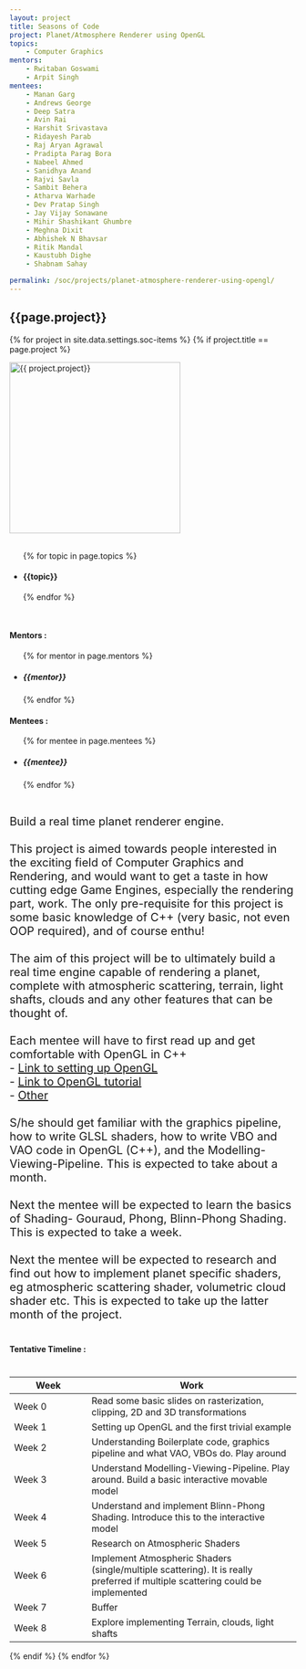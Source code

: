```yaml
---
layout: project
title: Seasons of Code
project: Planet/Atmosphere Renderer using OpenGL
topics:
    - Computer Graphics
mentors:
    - Rwitaban Goswami  
    - Arpit Singh  
mentees:
    - Manan Garg
    - Andrews George
    - Deep Satra
    - Avin Rai
    - Harshit Srivastava
    - Ridayesh Parab
    - Raj Aryan Agrawal
    - Pradipta Parag Bora
    - Nabeel Ahmed
    - Sanidhya Anand
    - Rajvi Savla
    - Sambit Behera
    - Atharva Warhade
    - Dev Pratap Singh
    - Jay Vijay Sonawane
    - Mihir Shashikant Ghumbre
    - Meghna Dixit
    - Abhishek N Bhavsar
    - Ritik Mandal
    - Kaustubh Dighe
    - Shabnam Sahay

permalink: /soc/projects/planet-atmosphere-renderer-using-opengl/
---
```


<h2 class="display1 m-3 p-3 text-center">{{page.project}}</h2>

{% for project in site.data.settings.soc-items %}
{% if project.title == page.project %}
<div>
    <img src="{{ site.baseurl }}/{{ project.image }}"  width = "300" height="300" alt="{{ project.project}}" class="border rounded img-soc">
</div>
<div>
    <br>
    <ul>
        {% for topic in page.topics %}
        <li><h4 class="text-primary text-center">{{topic}}</h4></li>
        {% endfor %}
    </ul>
    <br>
    <h4 class="display3  ">Mentors :</h4> 
    <ul>
        {% for mentor in page.mentors %}
        <li><h5 class=" ">{{mentor}}</h5></li>
        {% endfor %}
    </ul>
    <h4 class="display3  ">Mentees :</h4> 
    <ul>
        {% for mentee in page.mentees %}
        <li><h5 class="">{{mentee}}</h5></li>
        {% endfor %}
    </ul>
</div>
<div>
    <p class="display3" style = "font-size:20px;" >
        <br>
        Build a real time planet renderer engine.
        <br><br>
        This project is aimed towards people interested in the exciting field of Computer Graphics and Rendering, and would want to get a taste in how cutting edge Game Engines, especially the rendering part, work. The only pre-requisite for this project is some basic knowledge of C++ (very basic, not even OOP required), and of course enthu!
        <br><br>
        The aim of this project will be to ultimately build a real time engine capable of rendering a planet, complete with atmospheric scattering, terrain, light shafts, clouds and any other features that can be thought of.
        <br><br>
        Each mentee will have to first read up and get comfortable with OpenGL in C++
        <br>
        - <a href="https://github.com/paragchaudhuri/cs475-tutorials/tree/master/Tutorial_00">Link to setting up OpenGL</a>
        <br>
        - <a href="https://learnopengl.com/"> Link to OpenGL tutorial</a>
        <br>
        - <a href="https://www.cse.iitb.ac.in/~paragc/teaching/2019/cs475/">Other</a>
        <br><br>
        S/he should get familiar with the graphics pipeline, how to write GLSL shaders, how to write VBO and VAO code in OpenGL (C++), and the Modelling-Viewing-Pipeline. This is expected to take about a month.
        <br><br>
        Next the mentee will be expected to learn the basics of Shading- Gouraud, Phong, Blinn-Phong Shading. This is expected to take a week.
        <br><br>
        Next the mentee will be expected to research and find out how to implement planet specific shaders, eg atmospheric scattering shader, volumetric cloud shader etc. This is expected to take up the latter month of the project.
    </p>
</div>
<div>
    <h4 class="display3" style="margin:40px 0px 40px 0px;">Tentative Timeline :</h4>
    <table class="table table-striped">
    <thead>
        <tr>
        <th>Week</th>
        <th>Work</th>
        </tr>
    </thead>
    <tbody>
        <tr>
        <td style='width: 120px'>Week 0</td>
      <td>Read some basic slides on rasterization, clipping, 2D and 3D transformations</td>
    </tr>
    <tr>
      <td>Week 1</td>
      <td>Setting up OpenGL and the first trivial example</td>
    </tr>
    <tr>
      <td>Week 2</td>
      <td>Understanding Boilerplate code, graphics pipeline and what VAO, VBOs do. Play around</td>
    </tr>
    <tr>
      <td>Week 3</td>
      <td>Understand Modelling-Viewing-Pipeline. Play around. Build a basic interactive movable model</td>
    </tr>
    <tr>
      <td>Week 4</td>
      <td>Understand and implement Blinn-Phong Shading. Introduce this to the interactive model</td>
    </tr>
    <tr>
      <td>Week 5</td>
      <td>Research on Atmospheric Shaders</td>
    </tr>
    <tr>
      <td>Week 6</td>
      <td>Implement Atmospheric Shaders (single/multiple scattering). It is really preferred if multiple scattering could be implemented</td>
    </tr>
    <tr>
      <td>Week 7</td>
      <td>Buffer</td>
    </tr>
    <tr>
      <td>Week 8</td>
      <td>Explore implementing Terrain, clouds, light shafts</td>
    </tr>
    </tbody>
    </table>
</div>
{% endif %}
{% endfor %}
